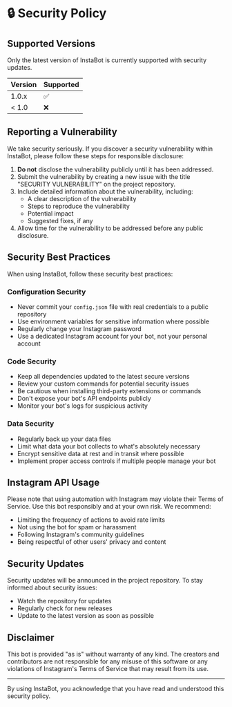 # 🔒 Security Policy

## Supported Versions

Only the latest version of InstaBot is currently supported with security updates.

| Version | Supported          |
| ------- | ------------------ |
| 1.0.x   | :white_check_mark: |
| < 1.0   | :x:                |

## Reporting a Vulnerability

We take security seriously. If you discover a security vulnerability within InstaBot, please follow these steps for responsible disclosure:

1. **Do not** disclose the vulnerability publicly until it has been addressed.
2. Submit the vulnerability by creating a new issue with the title "SECURITY VULNERABILITY" on the project repository.
3. Include detailed information about the vulnerability, including:
   - A clear description of the vulnerability
   - Steps to reproduce the vulnerability
   - Potential impact
   - Suggested fixes, if any
4. Allow time for the vulnerability to be addressed before any public disclosure.

## Security Best Practices

When using InstaBot, follow these security best practices:

### Configuration Security

- Never commit your `config.json` file with real credentials to a public repository
- Use environment variables for sensitive information where possible
- Regularly change your Instagram password
- Use a dedicated Instagram account for your bot, not your personal account

### Code Security

- Keep all dependencies updated to the latest secure versions
- Review your custom commands for potential security issues
- Be cautious when installing third-party extensions or commands
- Don't expose your bot's API endpoints publicly
- Monitor your bot's logs for suspicious activity

### Data Security

- Regularly back up your data files
- Limit what data your bot collects to what's absolutely necessary
- Encrypt sensitive data at rest and in transit where possible
- Implement proper access controls if multiple people manage your bot

## Instagram API Usage

Please note that using automation with Instagram may violate their Terms of Service. Use this bot responsibly and at your own risk. We recommend:

- Limiting the frequency of actions to avoid rate limits
- Not using the bot for spam or harassment
- Following Instagram's community guidelines
- Being respectful of other users' privacy and content

## Security Updates

Security updates will be announced in the project repository. To stay informed about security issues:

- Watch the repository for updates
- Regularly check for new releases
- Update to the latest version as soon as possible

## Disclaimer

This bot is provided "as is" without warranty of any kind. The creators and contributors are not responsible for any misuse of this software or any violations of Instagram's Terms of Service that may result from its use.

---

By using InstaBot, you acknowledge that you have read and understood this security policy.